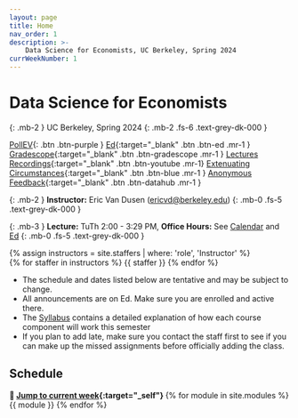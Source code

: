 ```yaml
---
layout: page
title: Home
nav_order: 1
description: >-
    Data Science for Economists, UC Berkeley, Spring 2024
currWeekNumber: 1
---
```


# Data Science for Economists
{: .mb-2 }
UC Berkeley, Spring 2024
{: .mb-2 .fs-6 .text-grey-dk-000 }

[PollEV](https://pollev.com/ericvandusen){: .btn .btn-purple }
[Ed](https://edstem.org/us/courses//discussion/){:target="_blank" .btn .btn-ed .mr-1 }
[Gradescope](https://www.gradescope.com/courses/){:target="_blank" .btn .btn-gradescope .mr-1 }
[Lectures Recordings](https://youtube.com/playlist?list=PLQCcNQgUcDfr24xMKf9uY3Nclj2gX0CQD&si=OopnvW3jasaYWx6W){:target="_blank" .btn .btn-youtube .mr-1}
[Extenuating Circumstances](https://forms.gle/pm7VYsDeCpaBMc9r6){:target="_blank" .btn .btn-blue .mr-1 } 
[Anonymous Feedback](https://forms.gle/pm7VYsDeCpaBMc9r6){:target="_blank" .btn .btn-datahub .mr-1 } 

{: .mb-2 }
**Instructor:** Eric Van Dusen (<a>ericvd@berkeley.edu</a>)
{: .mb-0 .fs-5 .text-grey-dk-000 }

{: .mb-3 }
**Lecture:** TuTh 2:00 - 3:29 PM, **Office Hours:** See [Calendar](./calendar) and [Ed](https://edstem.org/us/courses//discussion/)
{: .mb-0 .fs-5 .text-grey-dk-000 }

<div>
{% assign instructors = site.staffers | where: 'role', 'Instructor' %}
  <div class="role">
    {% for staffer in instructors %}
    {{ staffer }}
    {% endfor %}
  </div>
</div>

+ The schedule and dates listed below are tentative and may be subject to change. 
+ All announcements are on Ed. Make sure you are enrolled and active there.
+ The [Syllabus](./syllabus) contains a detailed explanation of how each course component will work this semester
+ If you plan to add late, make sure you contact the staff first to see if you can make up the missed assignments before officially adding the class. 

<a name="schedule"></a>
## Schedule
<b>🚀 [Jump to current week](#week-{{page.currWeekNumber}}){:target="_self"} </b>
{% for module in site.modules %}
<a name="week-{{module.weekNumber}}"></a>
{{ module }}
{% endfor %}
